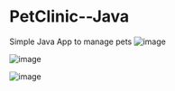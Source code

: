 # PetClinic--Java 
Simple Java App to manage pets
![image](https://user-images.githubusercontent.com/28666727/164376958-c4ef5591-c6ba-4a18-8c40-2909eaeb99e2.png)

![image](https://user-images.githubusercontent.com/28666727/164377146-76b2c241-adf1-4053-a6d2-ef250e694efd.png)

![image](https://user-images.githubusercontent.com/28666727/164377073-ce28586b-4677-4064-92fc-2dd1ca49858d.png)

